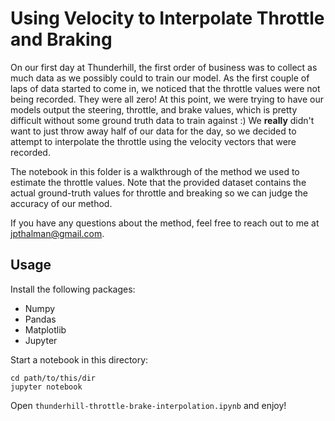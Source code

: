 # Using Velocity to Interpolate Throttle and Braking
  
On our first day at Thunderhill, the first order of business was to collect as much data as we possibly could to train our model. As the first couple of laps of data started to come in, we noticed that the throttle values were not being recorded. They were all zero! At this point, we were trying to have our models output the steering, throttle, and brake values, which is pretty difficult without some ground truth data to train against :) We **really** didn't want to just throw away half of our data for the day, so we decided to attempt to interpolate the throttle using the velocity vectors that were recorded.
  
The notebook in this folder is a walkthrough of the method we used to estimate the throttle values. Note that the provided dataset contains the actual ground-truth values for throttle and breaking so we can judge the accuracy of our method.
  
If you have any questions about the method, feel free to reach out to me at jpthalman@gmail.com. 
  
## Usage

Install the following packages:

- Numpy
- Pandas
- Matplotlib
- Jupyter

Start a notebook in this directory:

```
cd path/to/this/dir
jupyter notebook
```

Open `thunderhill-throttle-brake-interpolation.ipynb` and enjoy!
  
